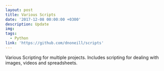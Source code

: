 ```yaml
---
layout: post
title: Various Scripts
date: '2017-12-08 00:00:00 +0300'
description: Update
img: 
tags:
  - Python
link: 'https://github.com/dnoneill/scripts'
---
```


Various Scripting for multiple projects. Includes scripting for dealing with images, videos and spreadsheets.
